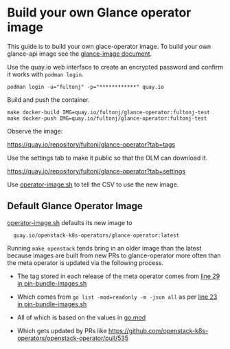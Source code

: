 # Build your own Glance operator image

This guide is to build your own glace-operator image. To build your
own glance-api image see the [glance-image document](glance-image.md).

Use the quay.io web interface to create an encrypted password and
confirm it works with `podman login`.
```
podman login -u="fultonj" -p="************" quay.io
```
Build and push the container.
```
make docker-build IMG=quay.io/fultonj/glance-operator:fultonj-test
make docker-push IMG=quay.io/fultonj/glance-operator:fultonj-test
```
Observe the image:

  https://quay.io/repository/fultonj/glance-operator?tab=tags

Use the settings tab to make it public so that the OLM can download it.

  https://quay.io/repository/fultonj/glance-operator?tab=settings

Use [operator-image.sh](operator-image.sh) to tell the CSV to use the
new image.

## Default Glance Operator Image

[operator-image.sh](operator-image.sh) defaults its new image to
```
  quay.io/openstack-k8s-operators/glance-operator:latest
```
Running `make openstack` tends bring in an older image than the latest
because images are built from new PRs to glance-operator more often
than the meta operator is updated via the following process.

- The tag stored in each release of the meta operator comes from [line 29 in pin-bundle-images.sh](https://github.com/openstack-k8s-operators/openstack-operator/blob/c024ab05e17eb70334194b5eacc95a912538ba7d/hack/pin-bundle-images.sh#L29)

- Which comes from `go list -mod=readonly -m -json all` as per [line 23 in pin-bundle-images.sh](https://github.com/openstack-k8s-operators/openstack-operator/blob/c024ab05e17eb70334194b5eacc95a912538ba7d/hack/pin-bundle-images.sh#L23)

- All of which is based on the values in [go.mod](https://github.com/openstack-k8s-operators/openstack-operator/blob/main/go.mod)

- Which gets updated by PRs like https://github.com/openstack-k8s-operators/openstack-operator/pull/535
